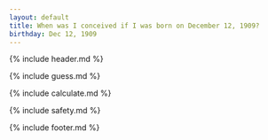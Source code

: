 ```yaml
---
layout: default
title: When was I conceived if I was born on December 12, 1909?
birthday: Dec 12, 1909
---
```


{% include header.md %}

{% include guess.md %}

{% include calculate.md %}

{% include safety.md %}

{% include footer.md %}



